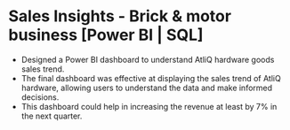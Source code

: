 # Sales Insights - Brick & motor business [Power BI | SQL]
- Designed a Power BI dashboard to understand AtliQ hardware goods sales trend.
- The final dashboard was effective at displaying the sales trend of AtliQ hardware, allowing users to understand the data and make informed decisions.
- This dashboard could help in increasing the revenue at least by 7% in the next quarter.  

